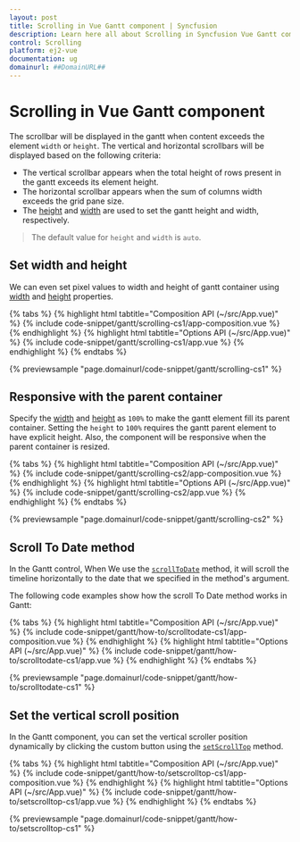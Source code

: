 ```yaml
---
layout: post
title: Scrolling in Vue Gantt component | Syncfusion
description: Learn here all about Scrolling in Syncfusion Vue Gantt component of Syncfusion Essential JS 2 and more.
control: Scrolling 
platform: ej2-vue
documentation: ug
domainurl: ##DomainURL##
---
```


# Scrolling in Vue Gantt component

The scrollbar will be displayed in the gantt when content exceeds the element `width` or `height`. The vertical and horizontal scrollbars will be displayed based on the following criteria:

* The vertical scrollbar appears when the total height of rows present in the gantt exceeds its element height.
* The horizontal scrollbar appears when the sum of columns width exceeds the grid pane size.
* The [height](https://ej2.syncfusion.com/vue/documentation/api/gantt/#height) and [width](https://ej2.syncfusion.com/vue/documentation/api/gantt/#width) are used to set the gantt height and width, respectively.

> The default value for `height` and `width` is `auto`.

## Set width and height

We can even set pixel values to width and height of gantt container using [width](https://ej2.syncfusion.com/vue/documentation/api/gantt/#width) and [height](https://ej2.syncfusion.com/vue/documentation/api/gantt/#height) properties.

{% tabs %}
{% highlight html tabtitle="Composition API (~/src/App.vue)" %}
{% include code-snippet/gantt/scrolling-cs1/app-composition.vue %}
{% endhighlight %}
{% highlight html tabtitle="Options API (~/src/App.vue)" %}
{% include code-snippet/gantt/scrolling-cs1/app.vue %}
{% endhighlight %}
{% endtabs %}
        
{% previewsample "page.domainurl/code-snippet/gantt/scrolling-cs1" %}

## Responsive with the parent container

Specify the [width](https://ej2.syncfusion.com/vue/documentation/api/gantt/#width) and [height](https://ej2.syncfusion.com/vue/documentation/api/gantt/#height) as `100%` to make the gantt element fill its parent container.
Setting the `height` to `100%` requires the gantt parent element to have explicit height. Also, the component will be responsive when the parent container is resized.

{% tabs %}
{% highlight html tabtitle="Composition API (~/src/App.vue)" %}
{% include code-snippet/gantt/scrolling-cs2/app-composition.vue %}
{% endhighlight %}
{% highlight html tabtitle="Options API (~/src/App.vue)" %}
{% include code-snippet/gantt/scrolling-cs2/app.vue %}
{% endhighlight %}
{% endtabs %}
        
{% previewsample "page.domainurl/code-snippet/gantt/scrolling-cs2" %}

## Scroll To Date method

In the Gantt control, When We use the [`scrollToDate`](https://ej2.syncfusion.com/documentation/api/gantt/#scrolltodate) method, it will scroll the timeline horizontally to the date that we specified in the method's argument.

The following code examples show how the scroll To Date method works in Gantt:

{% tabs %}
{% highlight html tabtitle="Composition API (~/src/App.vue)" %}
{% include code-snippet/gantt/how-to/scrolltodate-cs1/app-composition.vue %}
{% endhighlight %}
{% highlight html tabtitle="Options API (~/src/App.vue)" %}
{% include code-snippet/gantt/how-to/scrolltodate-cs1/app.vue %}
{% endhighlight %}
{% endtabs %}
        
{% previewsample "page.domainurl/code-snippet/gantt/how-to/scrolltodate-cs1" %}

## Set the vertical scroll position

In the Gantt component, you can set the vertical scroller position dynamically by clicking the custom button using the [`setScrollTop`](https://ej2.syncfusion.com/vue/documentation/api/gantt/#setscrolltop) method.

{% tabs %}
{% highlight html tabtitle="Composition API (~/src/App.vue)" %}
{% include code-snippet/gantt/how-to/setscrolltop-cs1/app-composition.vue %}
{% endhighlight %}
{% highlight html tabtitle="Options API (~/src/App.vue)" %}
{% include code-snippet/gantt/how-to/setscrolltop-cs1/app.vue %}
{% endhighlight %}
{% endtabs %}
        
{% previewsample "page.domainurl/code-snippet/gantt/how-to/setscrolltop-cs1" %}